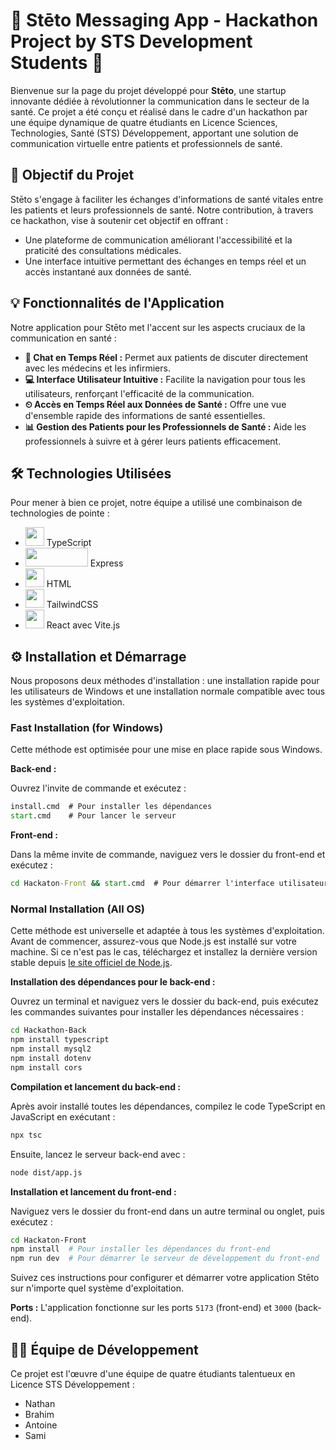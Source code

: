 
# 🌟 Stēto Messaging App - Hackathon Project by STS Development Students 🌟

Bienvenue sur la page du projet développé pour **Stēto**, une startup innovante dédiée à révolutionner la communication dans le secteur de la santé. Ce projet a été conçu et réalisé dans le cadre d'un hackathon par une équipe dynamique de quatre étudiants en Licence Sciences, Technologies, Santé (STS) Développement, apportant une solution de communication virtuelle entre patients et professionnels de santé.

## 🎯 Objectif du Projet

Stēto s'engage à faciliter les échanges d'informations de santé vitales entre les patients et leurs professionnels de santé. Notre contribution, à travers ce hackathon, vise à soutenir cet objectif en offrant :

- Une plateforme de communication améliorant l'accessibilité et la praticité des consultations médicales.
- Une interface intuitive permettant des échanges en temps réel et un accès instantané aux données de santé.

## 💡 Fonctionnalités de l'Application

Notre application pour Stēto met l'accent sur les aspects cruciaux de la communication en santé :

- **💬 Chat en Temps Réel :** Permet aux patients de discuter directement avec les médecins et les infirmiers.
- **💻 Interface Utilisateur Intuitive :** Facilite la navigation pour tous les utilisateurs, renforçant l'efficacité de la communication.
- **⏲ Accès en Temps Réel aux Données de Santé :** Offre une vue d'ensemble rapide des informations de santé essentielles.
- **📊 Gestion des Patients pour les Professionnels de Santé :** Aide les professionnels à suivre et à gérer leurs patients efficacement.

## 🛠 Technologies Utilisées

Pour mener à bien ce projet, notre équipe a utilisé une combinaison de technologies de pointe :

- <img src="https://upload.wikimedia.org/wikipedia/commons/4/4c/Typescript_logo_2020.svg" width="30" height="30"> TypeScript
- <img src="https://upload.wikimedia.org/wikipedia/commons/6/64/Expressjs.png" width="100" height="30"> Express
- <img src="https://upload.wikimedia.org/wikipedia/commons/6/61/HTML5_logo_and_wordmark.svg" width="30" height="30"> HTML
- <img src="https://upload.wikimedia.org/wikipedia/commons/d/d5/Tailwind_CSS_Logo.svg" width="30" height="30"> TailwindCSS
- <img src="https://upload.wikimedia.org/wikipedia/commons/a/a7/React-icon.svg" width="30" height="30"> React avec Vite.js




## ⚙️ Installation et Démarrage

Nous proposons deux méthodes d'installation : une installation rapide pour les utilisateurs de Windows et une installation normale compatible avec tous les systèmes d'exploitation.

### Fast Installation (for Windows)

Cette méthode est optimisée pour une mise en place rapide sous Windows.

**Back-end :**

Ouvrez l'invite de commande et exécutez :

```cmd
install.cmd  # Pour installer les dépendances
start.cmd    # Pour lancer le serveur
```

**Front-end :**

Dans la même invite de commande, naviguez vers le dossier du front-end et exécutez :

```cmd
cd Hackaton-Front && start.cmd  # Pour démarrer l'interface utilisateur
```

### Normal Installation (All OS)

Cette méthode est universelle et adaptée à tous les systèmes d'exploitation. Avant de commencer, assurez-vous que Node.js est installé sur votre machine. Si ce n'est pas le cas, téléchargez et installez la dernière version stable depuis [le site officiel de Node.js](https://nodejs.org/).

**Installation des dépendances pour le back-end :**

Ouvrez un terminal et naviguez vers le dossier du back-end, puis exécutez les commandes suivantes pour installer les dépendances nécessaires :

```bash
cd Hackathon-Back
npm install typescript
npm install mysql2
npm install dotenv
npm install cors
```

**Compilation et lancement du back-end :**

Après avoir installé toutes les dépendances, compilez le code TypeScript en JavaScript en exécutant :

```bash
npx tsc
```

Ensuite, lancez le serveur back-end avec :

```bash
node dist/app.js
```

**Installation et lancement du front-end :**

Naviguez vers le dossier du front-end dans un autre terminal ou onglet, puis exécutez :

```bash
cd Hackaton-Front
npm install  # Pour installer les dépendances du front-end
npm run dev  # Pour démarrer le serveur de développement du front-end
```

Suivez ces instructions pour configurer et démarrer votre application Stēto sur n'importe quel système d'exploitation.


**Ports :** L'application fonctionne sur les ports `5173` (front-end) et `3000` (back-end).

## 👨‍💻 Équipe de Développement

Ce projet est l'œuvre d'une équipe de quatre étudiants talentueux en Licence STS Développement :

- Nathan
- Brahim
- Antoine
- Sami

